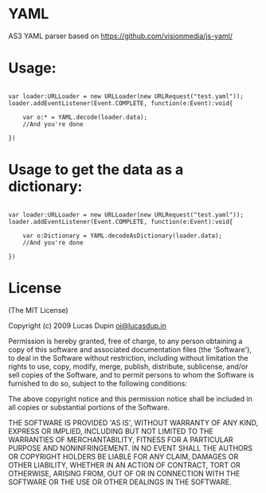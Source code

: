 # YAML
AS3 YAML parser based on https://github.com/visionmedia/js-yaml/

# Usage:

<pre><code>
var loader:URLLoader = new URLLoader(new URLRequest("test.yaml"));
loader.addEventListener(Event.COMPLETE, function(e:Event):void{
	
	var o:* = YAML.decode(loader.data);
	//And you're done
	
})
</code></pre>

# Usage to get the data as a dictionary:

<pre><code>
var loader:URLLoader = new URLLoader(new URLRequest("test.yaml"));
loader.addEventListener(Event.COMPLETE, function(e:Event):void{
	
	var o:Dictionary = YAML.decodeAsDictionary(loader.data);
	//And you're done
	
})
</code></pre>

# License 

(The MIT License)

Copyright (c) 2009 Lucas Dupin <oi@lucasdup.in>

Permission is hereby granted, free of charge, to any person obtaining
a copy of this software and associated documentation files (the
'Software'), to deal in the Software without restriction, including
without limitation the rights to use, copy, modify, merge, publish,
distribute, sublicense, and/or sell copies of the Software, and to
permit persons to whom the Software is furnished to do so, subject to
the following conditions:

The above copyright notice and this permission notice shall be
included in all copies or substantial portions of the Software.

THE SOFTWARE IS PROVIDED 'AS IS', WITHOUT WARRANTY OF ANY KIND,
EXPRESS OR IMPLIED, INCLUDING BUT NOT LIMITED TO THE WARRANTIES OF
MERCHANTABILITY, FITNESS FOR A PARTICULAR PURPOSE AND NONINFRINGEMENT.
IN NO EVENT SHALL THE AUTHORS OR COPYRIGHT HOLDERS BE LIABLE FOR ANY
CLAIM, DAMAGES OR OTHER LIABILITY, WHETHER IN AN ACTION OF CONTRACT,
TORT OR OTHERWISE, ARISING FROM, OUT OF OR IN CONNECTION WITH THE
SOFTWARE OR THE USE OR OTHER DEALINGS IN THE SOFTWARE.
